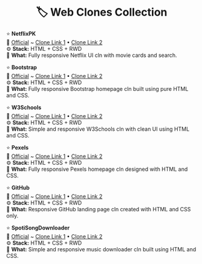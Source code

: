 **<h1 align="center">🏷️ Web Clones Collection</h1>**

⭐ **NetflixPK**<br>
🔗 [Official](https://www.netflix.com/pk/) ~
[Clone Link 1](https://ntflixpk-cln.vercel.app/) • [Clone Link 2](https://ntflixpk-cln.netlify.app/)<br>
⚙️ **Stack:** HTML + CSS + RWD<br>
📝 **What:** Fully responsive Netflix UI cln with movie cards and search.
<br>

⭐ **Bootstrap**<br>
🔗 [Official](https://getbootstrap.com/) ~
[Clone Link 1](https://bootstrap-cln.vercel.app/) • [Clone Link 2](https://bootstrap-cln.netlify.app/)<br>
⚙️ **Stack:** HTML + CSS + RWD<br>
📝 **What:** Fully responsive Bootstrap homepage cln built using pure HTML and CSS.
<br>

⭐ **W3Schools**<br>
🔗 [Official](https://www.w3schools.com/) ~
[Clone Link 1](https://w3schools-cln.vercel.app/) • [Clone Link 2](https://w3schools-cln.netlify.app/)<br>
⚙️ **Stack:** HTML + CSS + RWD<br>
📝 **What:** Simple and responsive W3Schools cln with clean UI using HTML and CSS.
<br>

⭐ **Pexels**<br>
🔗 [Official](https://www.pexels.com/) ~
[Clone Link 1](https://pexels-cln.vercel.app/) • [Clone Link 2](https://pexels-cln.netlify.app/)<br>
⚙️ **Stack:** HTML + CSS + RWD<br>
📝 **What:** Fully responsive Pexels homepage cln designed with HTML and CSS.
<br>

⭐ **GitHub**<br>
🔗 [Official](https://github.com/) ~
[Clone Link 1](https://gthub-cln.vercel.app/) • [Clone Link 2](https://gthub-cln.netlify.app/)<br>
⚙️ **Stack:** HTML + CSS + RWD<br>
📝 **What:** Responsive GitHub landing page cln created with HTML and CSS only.
<br>

⭐ **SpotiSongDownloader**<br>
🔗 [Official](https://spotisongdownloader.to/) ~
[Clone Link 1](https://ssdownloader-cln.vercel.app/) • [Clone Link 2](https://ssdownloader-cln.netlify.app/)<br>
⚙️ **Stack:** HTML + CSS + RWD<br>
📝 **What:** Simple and responsive music downloader cln built using HTML and CSS.
<br>
